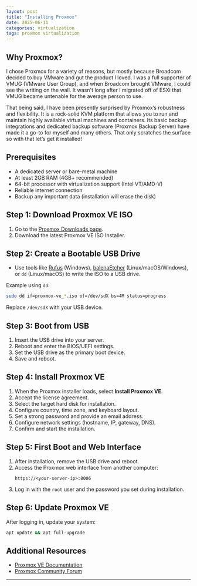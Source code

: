 ```yaml
---
layout: post
title: "Installing Proxmox"
date: 2025-06-11
categories: virtualization
tags: proxmox virtualization
---
```


## Why Proxmox?

I chose Proxmox for a variety of reasons, but mostly because Broadcom decided to buy VMware and gut the product I loved. I was a full supporter of VMUG (VMware User Group), and when Broadcom brought VMware, I could see the writing on the wall. It wasn't long after I migrated off of ESXi that VMUG became untenable for the average person to use.

That being said, I have been presently surprised by Proxmox’s robustness and flexibility. It is a rock-solid KVM platform that allows you to run and maintain highly available virtual machines and containers. Its basic backup integrations and dedicated backup software (Proxmox Backup Server) have made it a go-to for myself and many others. That only scratches the surface so with that let’s get it installed!

## Prerequisites

- A dedicated server or bare-metal machine
- At least 2GB RAM (4GB+ recommended)
- 64-bit processor with virtualization support (Intel VT/AMD-V)
- Reliable internet connection
- Backup any important data (installation will erase the disk)

## Step 1: Download Proxmox VE ISO

1. Go to the [Proxmox Downloads page](https://www.proxmox.com/en/downloads).
2. Download the latest Proxmox VE ISO Installer.

## Step 2: Create a Bootable USB Drive

- Use tools like [Rufus](https://rufus.ie/) (Windows), [balenaEtcher](https://www.balena.io/etcher/) (Linux/macOS/Windows), or `dd` (Linux/macOS) to write the ISO to a USB drive.

Example using `dd`:
```sh
sudo dd if=proxmox-ve_*.iso of=/dev/sdX bs=4M status=progress
```
Replace `/dev/sdX` with your USB device.

## Step 3: Boot from USB

1. Insert the USB drive into your server.
2. Reboot and enter the BIOS/UEFI settings.
3. Set the USB drive as the primary boot device.
4. Save and reboot.

## Step 4: Install Proxmox VE

1. When the Proxmox installer loads, select **Install Proxmox VE**.
2. Accept the license agreement.
3. Select the target hard disk for installation.
4. Configure country, time zone, and keyboard layout.
5. Set a strong password and provide an email address.
6. Configure network settings (hostname, IP, gateway, DNS).
7. Confirm and start the installation.

## Step 5: First Boot and Web Interface

1. After installation, remove the USB drive and reboot.
2. Access the Proxmox web interface from another computer:
   ```
   https://<your-server-ip>:8006
   ```
3. Log in with the `root` user and the password you set during installation.

## Step 6: Update Proxmox VE

After logging in, update your system:
```sh
apt update && apt full-upgrade
```

## Additional Resources

- [Proxmox VE Documentation](https://pve.proxmox.com/pve-docs/)
- [Proxmox Community Forum](https://forum.proxmox.com/)

---
